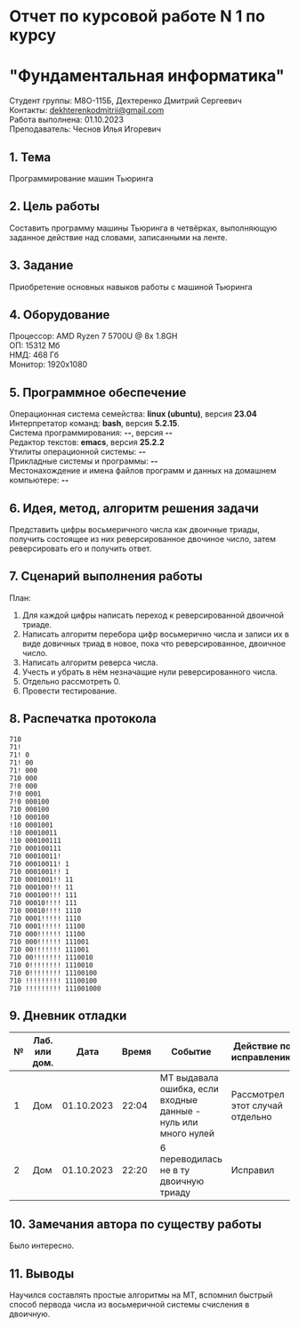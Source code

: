 # Отчет по курсовой работе N 1 по курсу
# "Фундаментальная информатика"

Студент группы: M8О-115Б, Дехтеренко Дмитрий Сергеевич\
Контакты: dekhterenkodmitrii@gmail.com\
Работа выполнена: 01.10.2023\
Преподаватель: Чеснов Илья Игоревич

## 1. Тема

Программирование машин Тьюринга

## 2. Цель работы

Составить программу машины Тьюринга в четвёрках, выполняющую заданное действие над словами, записанными на ленте.

## 3. Задание

Приобретение основных навыков работы с машиной Тьюринга

## 4. Оборудование

Процессор: AMD Ryzen 7 5700U @ 8x 1.8GH\
ОП: 15312 Мб\
НМД: 468 Гб\
Монитор: 1920x1080

## 5. Программное обеспечение

Операционная система семейства: **linux (ubuntu)**, версия **23.04**\
Интерпретатор команд: **bash**, версия **5.2.15**.\
Система программирования: **--**, версия **--**\
Редактор текстов: **emacs**, версия **25.2.2**\
Утилиты операционной системы: **--**\
Прикладные системы и программы: **--**\
Местонахождение и имена файлов программ и данных на домашнем компьютере: **--**

## 6. Идея, метод, алгоритм решения задачи

Представить цифры восьмеричного числа как двоичные триады, получить состоящее из них реверсированное двочиное число, затем реверсировать его и получить ответ.

## 7. Сценарий выполнения работы

План:
1. Для каждой цифры написать переход к реверсированной двоичной триаде.
2. Написать алгоритм перебора цифр восьмерично числа и записи их в виде довичных триад в новое, пока что реверсированное, двоичное число.
3. Написать алгоритм реверса числа.
4. Учесть и убрать в нём незначащие нули реверсированного числа.
5. Отдельно рассмотреть 0.
6. Провести тестирование.

## 8. Распечатка протокола

```
710
71!
71! 0
71! 00
71! 000
710 000
7!0 000
7!0 0001
7!0 000100
710 000100
!10 000100
!10 0001001
!10 00010011
!10 000100111
710 000100111
710 00010011!
710 00010011! 1
710 0001001!! 1
710 0001001!! 11
710 000100!!! 11
710 000100!!! 111
710 00010!!!! 111
710 00010!!!! 1110
710 0001!!!!! 1110
710 0001!!!!! 11100
710 000!!!!!! 11100
710 000!!!!!! 111001
710 00!!!!!!! 111001
710 00!!!!!!! 1110010
710 0!!!!!!!! 1110010
710 0!!!!!!!! 11100100
710 !!!!!!!!! 11100100
710 !!!!!!!!! 111001000

```

## 9. Дневник отладки

| № | Лаб. или дом. | Дата       | Время     | Событие                                                | Действие по исправлению   | Примечание     |
|---|---------------|------------|-----------|--------------------------------------------------------|---------------------------|----------------|
|1  | Дом           | 01.10.2023 | 22:04     | МТ выдавала ошибка, если входные данные - нуль или много нулей      | Рассмотрел этот случай отдельно     |   |
|2  | Дом           | 01.10.2023 | 22:20    | 6 переводилась не в ту двоичную триаду | Исправил   | Перепроверил остальные цифры     |

## 10. Замечания автора по существу работы

Было интересно.

## 11. Выводы

Научился составлять простые алгоритмы на МТ, вспомнил быстрый способ первода числа из восьмеричной системы счисления в двоичную.

